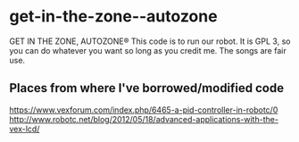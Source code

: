 # get-in-the-zone--autozone
GET IN THE ZONE, AUTOZONE®
This code is to run our robot. It is GPL 3, so you can do whatever you want so long as you credit me. The songs are fair use.
## Places from where I've borrowed/modified code
https://www.vexforum.com/index.php/6465-a-pid-controller-in-robotc/0
http://www.robotc.net/blog/2012/05/18/advanced-applications-with-the-vex-lcd/

